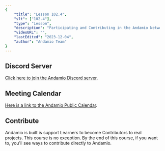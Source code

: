 ```yaml
---
{
    "title": "Lesson 102.4",
    "slt": ["102.4"],
    "type": "Lesson",
    "description": "Participating and Contributing in the Andamio Network",
    "videoURL": "",
    "lastEdited": "2023-12-04",
    "author": "Andamio Team"
}
---
```


## Discord Server
[Click here to join the Andamio Discord server]().

## Meeting Calendar
[Here is a link to the Andamio Public Calendar]().

## Contribute
Andamio is built is support Learners to become Contributors to real projects. This course is no exception. By the end of this course, if you want to, you'll see ways to contribute directly to Andamio.